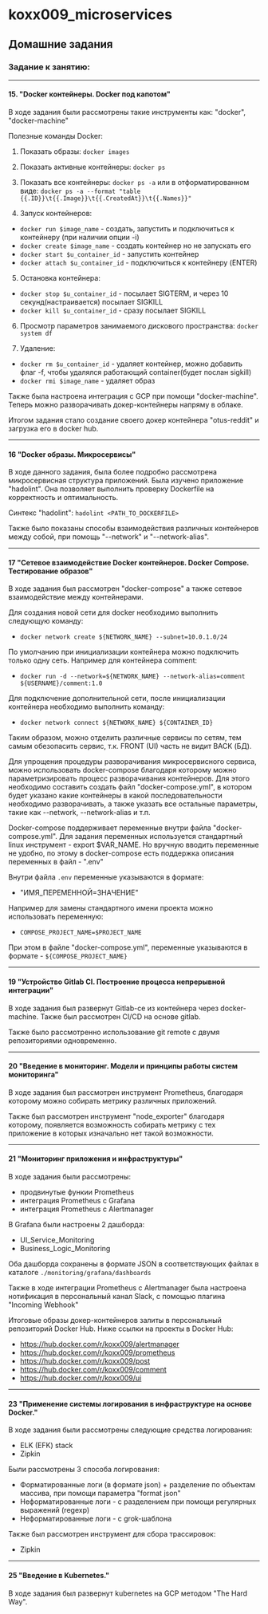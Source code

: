 # koxx009_microservices

## Домашние задания
### Задание к занятию:
------------
#### 15. "Docker контейнеры. Docker под капотом"
В ходе задания были рассмотрены такие инструменты как: "docker", "docker-machine"

Полезные команды Docker:
1. Показать образы:
`docker images`

2. Показать активные контейнеры:
`docker ps`

3. Показать все контейнеры:
`docker ps -a`
или в отформатированном виде:
`docker ps -a --format "table {{.ID}}\t{{.Image}}\t{{.CreatedAt}}\t{{.Names}}"`

4. Запуск контейнеров:
 * `docker run $image_name` - создать, запустить и подключиться к контейнеру (при наличии опции -i)
 * `docker create $image_name` - создать контейнер но не запускать его
 * `docker start $u_container_id` - запустить контейнер
 * `docker attach $u_container_id` - подключиться к контейнеру (ENTER)

5. Остановка контейнера:
 * `docker stop $u_container_id` - посылает SIGTERM, и через 10 секунд(настраивается) посылает SIGKILL
 * `docker kill $u_container_id` - сразу посылает SIGKILL

6. Просмотр параметров занимаемого дискового пространства:
`docker system df`

7. Удаление:
 * `docker rm $u_container_id` - удаляет контейнер, можно добавить флаг -f, чтобы удалялся работающий container(будет послан sigkill)
 * `docker rmi $image_name` - удаляет образ


Также была настроена интеграция с GCP при помощи "docker-machine". Теперь можно разворачивать докер-контейнеры напряму в облаке.

Итогом задания стало создание своего докер контейнера "otus-reddit" и загрузка его в docker hub.


----------

#### 16 "Docker образы. Микросервисы"

В ходе данного задания, была более подробно рассмотрена микросервисная структура приложений.
Была изучено приложение "hadolint". Она позволяет выполнить проверку Dockerfile на корректность и оптимальность.

Синтекс "hadolint":
`hadolint <PATH_TO_DOCKERFILE>`

Также было показаны способы взаимодействия различных контейнеров между собой, при помощь "--network" и "--network-alias".

----------

#### 17 "Сетевое взаимодействие Docker контейнеров. Docker Compose. Тестирование образов"

В ходе задания был рассмотрен "docker-compose" а также сетевое взаимодействие между контейнерами.

Для создания новой сети для docker необходимо выполнить следующую команду:
 - `docker network create ${NETWORK_NAME} --subnet=10.0.1.0/24`

По умолчанию при инициализации контейнера можно подключить только одну сеть. Например для контейнера comment:
 - `docker run -d --network=${NETWORK_NAME} --network-alias=comment ${USERNAME}/comment:1.0` 

Для подключение дополнительной сети, после инициализации контейнера необходимо выполнить команду:
 - `docker network connect ${NETWORK_NAME} ${CONTAINER_ID}`

Таким образом, можно отделить различные сервисы по сетям, тем самым обезопасить сервис, т.к. FRONT (UI) часть не видит BACK (БД).


Для упрощения процедуры разворачивания микросервисного сервиса, можно использовать docker-compose благодаря которому можно параметризировать процесс разворачивания контейнеров.
Для этого необходимо составить создать файл "docker-compose.yml", в котором будет указано какие контейнеры в какой последовательности необходимо разворачивать, а также указать все остальные параметры, такие как --network, --network-alias и т.п.

Docker-compose поддерживает переменные внутри файла "docker-compose.yml".
Для задания переменных используется стандартный linux инструмент - export $VAR_NAME. Но вручную вводить переменные не удобно, по этому в docker-compose есть поддержка описания переменных в файл - ".env"

Внутри файла `.env` переменные указываются в формате:
 * "ИМЯ_ПЕРЕМЕННОЙ=ЗНАЧЕНИЕ"

Например для замены стандартного имени проекта можно использовать переменную:
 - `COMPOSE_PROJECT_NAME=$PROJECT_NAME`

При этом в файле "docker-compose.yml", переменные указываются в формате - `${COMPOSE_PROJECT_NAME}`

----------

#### 19 "Устройство Gitlab CI. Построение процесса непрерывной интеграции"

В ходе задания был развернут Gitlab-ce из контейнера через docker-machine.
Также был рассмотрен CI/CD на основе gitlab.

Также было рассмотренно использование git remote с двумя репозиториями одновременно.

----------

#### 20 "Введение в мониторинг. Модели и принципы работы систем мониторинга"

В ходе задания был рассмотрен инструмент Prometheus, благодаря которому можно собирать метрику различных приложений.

Также был рассмотрен инструмент "node_exporter" благодаря которому, появляется возможность собирать метрику с тех приложение в которых изначально нет такой возможности.

----------

#### 21 "Мониторинг приложения и инфраструктуры"

В ходе задания были рассмотрены:
 - продвинутые функии Prometheus
 - интеграция Prometheus с Grafana
 - интеграция Prometheus с Alertmanager

В Grafana были настроены 2 дашборда:
 - UI_Service_Monitoring
 - Business_Logic_Monitoring

Оба дашборда сохранены в формате JSON в соответствующих файлах в каталоге `./monitoring/grafana/dashboards`

Также в ходе интеграции Prometheus с Alertmanager была настроена нотификация в персональный канал Slack, с помощью плагина "Incoming Webhook"

Итоговые образы докер-контейнеров залиты в персональный репозиторий Docker Hub. Ниже ссылки на проекты в Docker Hub:
 - https://hub.docker.com/r/koxx009/alertmanager
 - https://hub.docker.com/r/koxx009/prometheus
 - https://hub.docker.com/r/koxx009/post
 - https://hub.docker.com/r/koxx009/comment
 - https://hub.docker.com/r/koxx009/ui

----------

#### 23 "Применение системы логирования в инфраструктуре на основе Docker."

В ходе задания были рассмотрены следующие средства логирования:
 - ELK (EFK) stack
 - Zipkin

Были рассмотрены 3 способа логирования:
 - Форматированные логи (в формате json) + разделение по объектам массива, при помощи параметра "format json"
 - Неформатированные логи - с разделением при помощи регулярных выражений (regexp)
 - Неформатированные логи - с grok-шаблона

Также был рассмотрен инструмент для сбора трассировок:
 - Zipkin

----------


#### 25 "Введение в Kubernetes."

В ходе задания был развернут kubernetes на GCP методом "The Hard Way".



